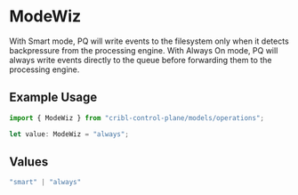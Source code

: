 # ModeWiz

With Smart mode, PQ will write events to the filesystem only when it detects backpressure from the processing engine. With Always On mode, PQ will always write events directly to the queue before forwarding them to the processing engine.

## Example Usage

```typescript
import { ModeWiz } from "cribl-control-plane/models/operations";

let value: ModeWiz = "always";
```

## Values

```typescript
"smart" | "always"
```